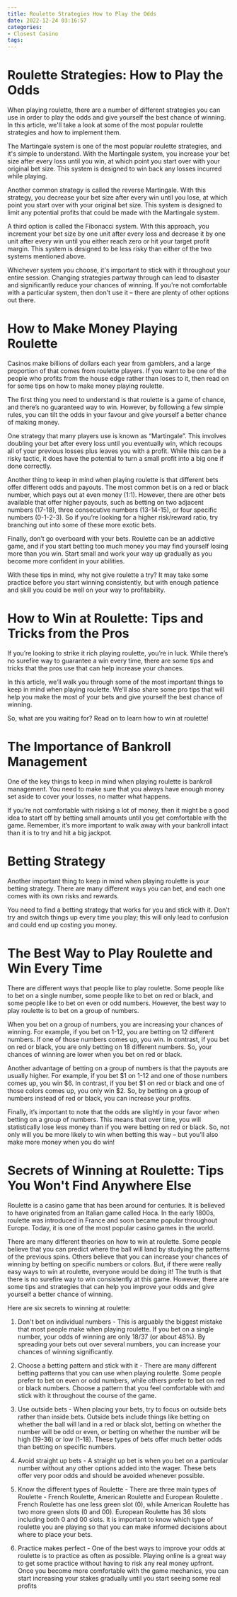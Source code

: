 ```yaml
---
title: Roulette Strategies How to Play the Odds
date: 2022-12-24 03:16:57
categories:
- Closest Casino
tags:
---
```



#  Roulette Strategies: How to Play the Odds

When playing roulette, there are a number of different strategies you can use in order to play the odds and give yourself the best chance of winning. In this article, we'll take a look at some of the most popular roulette strategies and how to implement them.

The Martingale system is one of the most popular roulette strategies, and it's simple to understand. With the Martingale system, you increase your bet size after every loss until you win, at which point you start over with your original bet size. This system is designed to win back any losses incurred while playing.

Another common strategy is called the reverse Martingale. With this strategy, you decrease your bet size after every win until you lose, at which point you start over with your original bet size. This system is designed to limit any potential profits that could be made with the Martingale system.

A third option is called the Fibonacci system. With this approach, you increment your bet size by one unit after every loss and decrease it by one unit after every win until you either reach zero or hit your target profit margin. This system is designed to be less risky than either of the two systems mentioned above.

Whichever system you choose, it's important to stick with it throughout your entire session. Changing strategies partway through can lead to disaster and significantly reduce your chances of winning. If you're not comfortable with a particular system, then don't use it – there are plenty of other options out there.

#  How to Make Money Playing Roulette

Casinos make billions of dollars each year from gamblers, and a large proportion of that comes from roulette players. If you want to be one of the people who profits from the house edge rather than loses to it, then read on for some tips on how to make money playing roulette.

The first thing you need to understand is that roulette is a game of chance, and there’s no guaranteed way to win. However, by following a few simple rules, you can tilt the odds in your favour and give yourself a better chance of making money.

One strategy that many players use is known as “Martingale”. This involves doubling your bet after every loss until you eventually win, which recoups all of your previous losses plus leaves you with a profit. While this can be a risky tactic, it does have the potential to turn a small profit into a big one if done correctly.

Another thing to keep in mind when playing roulette is that different bets offer different odds and payouts. The most common bet is on a red or black number, which pays out at even money (1:1). However, there are other bets available that offer higher payouts, such as betting on two adjacent numbers (17-18), three consecutive numbers (13-14-15), or four specific numbers (0-1-2-3). So if you’re looking for a higher risk/reward ratio, try branching out into some of these more exotic bets.

Finally, don’t go overboard with your bets. Roulette can be an addictive game, and if you start betting too much money you may find yourself losing more than you win. Start small and work your way up gradually as you become more confident in your abilities.

With these tips in mind, why not give roulette a try? It may take some practice before you start winning consistently, but with enough patience and skill you could be well on your way to profitability.

#  How to Win at Roulette: Tips and Tricks from the Pros

If you’re looking to strike it rich playing roulette, you’re in luck. While there’s no surefire way to guarantee a win every time, there are some tips and tricks that the pros use that can help increase your chances.

In this article, we’ll walk you through some of the most important things to keep in mind when playing roulette. We’ll also share some pro tips that will help you make the most of your bets and give yourself the best chance of winning.

So, what are you waiting for? Read on to learn how to win at roulette!

# The Importance of Bankroll Management

One of the key things to keep in mind when playing roulette is bankroll management. You need to make sure that you always have enough money set aside to cover your losses, no matter what happens.

If you’re not comfortable with risking a lot of money, then it might be a good idea to start off by betting small amounts until you get comfortable with the game. Remember, it’s more important to walk away with your bankroll intact than it is to try and hit a big jackpot.

# Betting Strategy

Another important thing to keep in mind when playing roulette is your betting strategy. There are many different ways you can bet, and each one comes with its own risks and rewards.

You need to find a betting strategy that works for you and stick with it. Don’t try and switch things up every time you play; this will only lead to confusion and could end up costing you money.

#  The Best Way to Play Roulette and Win Every Time

There are different ways that people like to play roulette. Some people like to bet on a single number, some people like to bet on red or black, and some people like to bet on even or odd numbers. However, the best way to play roulette is to bet on a group of numbers.

When you bet on a group of numbers, you are increasing your chances of winning. For example, if you bet on 1-12, you are betting on 12 different numbers. If one of those numbers comes up, you win. In contrast, if you bet on red or black, you are only betting on 18 different numbers. So, your chances of winning are lower when you bet on red or black.

Another advantage of betting on a group of numbers is that the payouts are usually higher. For example, if you bet $1 on 1-12 and one of those numbers comes up, you win $6. In contrast, if you bet $1 on red or black and one of those colors comes up, you only win $2. So, by betting on a group of numbers instead of red or black, you can increase your profits.

Finally, it’s important to note that the odds are slightly in your favor when betting on a group of numbers. This means that over time, you will statistically lose less money than if you were betting on red or black. So, not only will you be more likely to win when betting this way – but you’ll also make more money when you do win!

#  Secrets of Winning at Roulette: Tips You Won't Find Anywhere Else

Roulette is a casino game that has been around for centuries. It is believed to have originated from an Italian game called Hoca. In the early 1800s, roulette was introduced in France and soon became popular throughout Europe. Today, it is one of the most popular casino games in the world.

There are many different theories on how to win at roulette. Some people believe that you can predict where the ball will land by studying the patterns of the previous spins. Others believe that you can increase your chances of winning by betting on specific numbers or colors. But, if there were really easy ways to win at roulette, everyone would be doing it! The truth is that there is no surefire way to win consistently at this game. However, there are some tips and strategies that can help you improve your odds and give yourself a better chance of winning.

Here are six secrets to winning at roulette:

1) Don't bet on individual numbers - This is arguably the biggest mistake that most people make when playing roulette. If you bet on a single number, your odds of winning are only 18/37 (or about 48%). By spreading your bets out over several numbers, you can increase your chances of winning significantly.

2) Choose a betting pattern and stick with it - There are many different betting patterns that you can use when playing roulette. Some people prefer to bet on even or odd numbers, while others prefer to bet on red or black numbers. Choose a pattern that you feel comfortable with and stick with it throughout the course of the game.

3) Use outside bets - When placing your bets, try to focus on outside bets rather than inside bets. Outside bets include things like betting on whether the ball will land in a red or black slot, betting on whether the number will be odd or even, or betting on whether the number will be high (19-36) or low (1-18). These types of bets offer much better odds than betting on specific numbers.

4) Avoid straight up bets - A straight up bet is when you bet on a particular number without any other options added into the wager. These bets offer very poor odds and should be avoided whenever possible.

5) Know the different types of Roulette - There are three main types of Roulette - French Roulette, American Roulette and European Roulette . French Roulette has one less green slot (0), while American Roulette has two more green slots (0 and 00). European Roulette has 36 slots including both 0 and 00 slots. It is important to know which type of roulette you are playing so that you can make informed decisions about where to place your bets.

6) Practice makes perfect - One of the best ways to improve your odds at roulette is to practice as often as possible. Playing online is a great way to get some practice without having to risk any real money upfront. Once you become more comfortable with the game mechanics, you can start increasing your stakes gradually until you start seeing some real profits